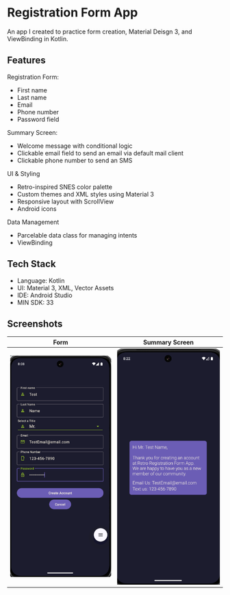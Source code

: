 # Registration Form App

An app I created to practice form creation, Material Deisgn 3, and ViewBinding in Kotlin.


## Features

Registration Form:
- First name 
- Last name 
- Email
- Phone number
- Password field

Summary Screen:
- Welcome message with conditional logic
- Clickable email field to send an email via default mail client
- Clickable phone number to send an SMS

UI & Styling
- Retro-inspired SNES color palette
- Custom themes and XML styles using Material 3
- Responsive layout with ScrollView
- Android icons

Data Management
- Parcelable data class for managing intents
- ViewBinding

## Tech Stack
- Language: Kotlin
- UI: Material 3, XML, Vector Assets
- IDE: Android Studio
- MIN SDK: 33

## Screenshots

| Form | Summary Screen                              |
|------|---------------------------------------------|
| ![form](screenshots/form.png) | ![Summary Screen](screenshots/summary.png)  |
